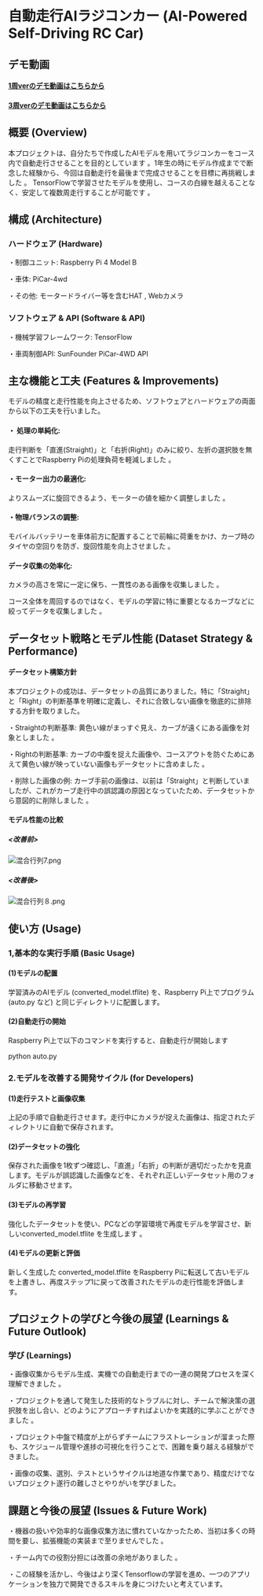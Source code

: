 # 自動走行AIラジコンカー (AI-Powered Self-Driving RC Car)

## デモ動画
#### [1周verのデモ動画はこちらから](https://youtube.com/shorts/16H95x0K_Tw?feature=share)

#### [3周verのデモ動画はこちらから](https://youtube.com/shorts/wJ3uO23QkwY)

## 概要 (Overview)
本プロジェクトは、自分たちで作成したAIモデルを用いてラジコンカーをコース内で自動走行させることを目的としています 。1年生の時にモデル作成までで断念した経験から、今回は自動走行を最後まで完成させることを目標に再挑戦しました 。
TensorFlowで学習させたモデルを使用し、コースの白線を越えることなく、安定して複数周走行することが可能です 。

## 構成 (Architecture)
### ハードウェア (Hardware)

・制御ユニット: Raspberry Pi 4 Model B 

・車体: PiCar-4wd 

・その他: モータードライバー等を含むHAT , Webカメラ 

### ソフトウェア & API (Software & API)

・機械学習フレームワーク: TensorFlow 

・車両制御API: SunFounder PiCar-4WD API

## 主な機能と工夫 (Features & Improvements)

モデルの精度と走行性能を向上させるため、ソフトウェアとハードウェアの両面から以下の工夫を行いました。

#### ・ 処理の単純化: 

走行判断を「直進(Straight)」と「右折(Right)」のみに絞り、左折の選択肢を無くすことでRaspberry Piの処理負荷を軽減しました 。


#### ・モーター出力の最適化:

よりスムーズに旋回できるよう、モーターの値を細かく調整しました 。


#### ・物理バランスの調整: 

モバイルバッテリーを車体前方に配置することで前輪に荷重をかけ、カーブ時のタイヤの空回りを防ぎ、旋回性能を向上させました 。

#### データ収集の効率化:

カメラの高さを常に一定に保ち、一貫性のある画像を収集しました 。

コース全体を周回するのではなく、モデルの学習に特に重要となるカーブなどに絞ってデータを収集しました 。

## データセット戦略とモデル性能 (Dataset Strategy & Performance)

#### データセット構築方針

本プロジェクトの成功は、データセットの品質にありました。特に「Straight」と「Right」の判断基準を明確に定義し、それに合致しない画像を徹底的に排除する方針を取りました。

・Straightの判断基準: 黄色い線がまっすぐ見え、カーブが遠くにある画像を対象としました 。

・Rightの判断基準: カーブの中腹を捉えた画像や、コースアウトを防ぐためにあえて黄色い線が映っていない画像もデータセットに含めました 。

・削除した画像の例: カーブ手前の画像は、以前は「Straight」と判断していましたが、これがカーブ走行中の誤認識の原因となっていたため、データセットから意図的に削除しました 。

#### モデル性能の比較
##### <改善前>
![混合行列7.png](混合行列/混合行列7.png)

##### <改善後>
![混合行列８.png](混合行列/混合行列８.png)

## 使い方 (Usage)
### 1,基本的な実行手順 (Basic Usage)
#### (1)モデルの配置

学習済みのAIモデル (converted_model.tflite) を、Raspberry Pi上でプログラム (auto.py など) と同じディレクトリに配置します。

#### (2)自動走行の開始

Raspberry Pi上で以下のコマンドを実行すると、自動走行が開始します

python auto.py

### 2.モデルを改善する開発サイクル (for Developers)
#### (1)走行テストと画像収集

上記の手順で自動走行させます。走行中にカメラが捉えた画像は、指定されたディレクトリに自動で保存されます。

#### (2)データセットの強化

保存された画像を1枚ずつ確認し、「直進」「右折」の判断が適切だったかを見直します。モデルが誤認識した画像などを、それぞれ正しいデータセット用のフォルダに移動させます。

#### (3)モデルの再学習

強化したデータセットを使い、PCなどの学習環境で再度モデルを学習させ、新しいconverted_model.tflite を生成します 。

#### (4)モデルの更新と評価

新しく生成した converted_model.tflite をRaspberry Piに転送して古いモデルを上書きし、再度ステップ1に戻って改善されたモデルの走行性能を評価します。

## プロジェクトの学びと今後の展望 (Learnings & Future Outlook)

### 学び (Learnings)

・画像収集からモデル生成、実機での自動走行までの一連の開発プロセスを深く理解できました 。

・プロジェクトを通して発生した技術的なトラブルに対し、チームで解決策の選択肢を出し合い、どのようにアプローチすればよいかを実践的に学ぶことができました 。

・プロジェクト中盤で精度が上がらずチームにフラストレーションが溜まった際も、スケジュール管理や進捗の可視化を行うことで、困難を乗り越える経験ができました。

・画像の収集、選別、テストというサイクルは地道な作業であり、精度だけでないプロジェクト遂行の難しさとやりがいを学びました。

## 課題と今後の展望 (Issues & Future Work)

・機器の扱いや効率的な画像収集方法に慣れていなかったため、当初は多くの時間を要し、拡張機能の実装まで至りませんでした 。

・チーム内での役割分担には改善の余地がありました 。

・この経験を活かし、今後はより深くTensorflowの学習を進め、一つのアプリケーションを独力で開発できるスキルを身につけたいと考えています。






